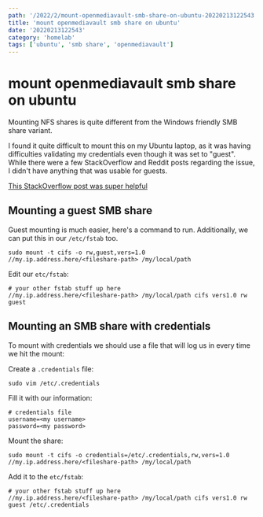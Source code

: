 ```yaml
---
path: '/2022/2/mount-openmediavault-smb-share-on-ubuntu-20220213122543'
title: 'mount openmediavault smb share on ubuntu'
date: '20220213122543'
category: 'homelab'
tags: ['ubuntu', 'smb share', 'openmediavault']
---
```


# mount openmediavault smb share on ubuntu
Mounting NFS shares is quite different from the Windows friendly SMB share variant.

I found it quite difficult to mount this on my Ubuntu laptop, as it was having
difficulties validating my credentials even though it was set to "guest". While
there were a few StackOverflow and Reddit posts regarding the issue, I didn't have
anything that was usable for guests.

[This StackOverflow post was super helpful](https://askubuntu.com/questions/1092278/mount-windows-share-as-guest-from-command-line)

## Mounting a guest SMB share
Guest mounting is much easier, here's a command to run. Additionally, we can
put this in our `/etc/fstab` too.

```
sudo mount -t cifs -o rw,guest,vers=1.0 //my.ip.address.here/<fileshare-path> /my/local/path
```

Edit our `etc/fstab`:
```
# your other fstab stuff up here
//my.ip.address.here/<fileshare-path> /my/local/path cifs vers1.0 rw guest
```

## Mounting an SMB share with credentials
To mount with credentials we should use a file that will log us in every time we
hit the mount:

Create a `.credentials` file:
```
sudo vim /etc/.credentials
```

Fill it with our information:
```
# credentials file
username=<my username>
password=<my password>
```

Mount the share:
```
sudo mount -t cifs -o credentials=/etc/.credentials,rw,vers=1.0 //my.ip.address.here/<fileshare-path> /my/local/path
```

Add it to the `etc/fstab`:
```
# your other fstab stuff up here
//my.ip.address.here/<fileshare-path> /my/local/path cifs vers1.0 rw guest /etc/.credentials
```

